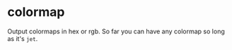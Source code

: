 # colormap

Output colormaps in hex or rgb. So far you can have any colormap so long as it's `jet`.
